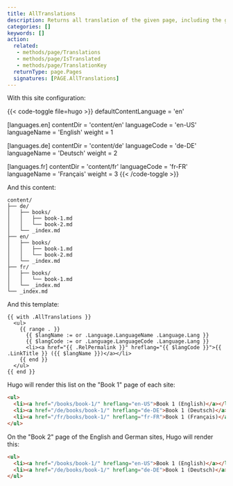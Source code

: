 ```yaml
---
title: AllTranslations
description: Returns all translation of the given page, including the given page. 
categories: []
keywords: []
action:
  related:
   - methods/page/Translations
   - methods/page/IsTranslated
   - methods/page/TranslationKey
  returnType: page.Pages
  signatures: [PAGE.AllTranslations]
---
```


With this site configuration:

{{< code-toggle file=hugo >}}
defaultContentLanguage = 'en'

[languages.en]
contentDir = 'content/en'
languageCode = 'en-US'
languageName = 'English'
weight = 1

[languages.de]
contentDir = 'content/de'
languageCode = 'de-DE'
languageName = 'Deutsch'
weight = 2

[languages.fr]
contentDir = 'content/fr'
languageCode = 'fr-FR'
languageName = 'Français'
weight = 3
{{< /code-toggle >}}

And this content:

```text
content/
├── de/
│   ├── books/
│   │   ├── book-1.md
│   │   └── book-2.md
│   └── _index.md
├── en/
│   ├── books/
│   │   ├── book-1.md
│   │   └── book-2.md
│   └── _index.md
├── fr/
│   ├── books/
│   │   └── book-1.md
│   └── _index.md
└── _index.md
```

And this template:

```go-html-template
{{ with .AllTranslations }}
  <ul>
    {{ range . }}
      {{ $langName := or .Language.LanguageName .Language.Lang }}
      {{ $langCode := or .Language.LanguageCode .Language.Lang }}
      <li><a href="{{ .RelPermalink }}" hreflang="{{ $langCode }}">{{ .LinkTitle }} ({{ $langName }})</a></li>
    {{ end }}
  </ul>
{{ end }}
```

Hugo will render this list on the "Book 1" page of each site:

```html
<ul>
  <li><a href="/books/book-1/" hreflang="en-US">Book 1 (English)</a></li>
  <li><a href="/de/books/book-1/" hreflang="de-DE">Book 1 (Deutsch)</a></li>
  <li><a href="/fr/books/book-1/" hreflang="fr-FR">Book 1 (Français)</a></li>
</ul>
```

On the "Book 2" page of the English and German sites, Hugo will render this:

```html
<ul>
  <li><a href="/books/book-1/" hreflang="en-US">Book 1 (English)</a></li>
  <li><a href="/de/books/book-1/" hreflang="de-DE">Book 1 (Deutsch)</a></li>
</ul>
```
